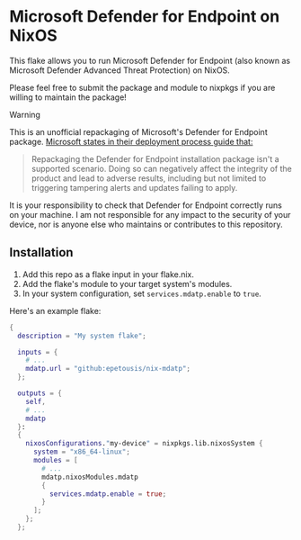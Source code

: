 # Microsoft Defender for Endpoint on NixOS

This flake allows you to run Microsoft Defender for Endpoint (also known as Microsoft Defender Advanced Threat Protection) on NixOS.

Please feel free to submit the package and module to nixpkgs if you are willing to maintain the package!

> [!WARNING]  
> This is an unofficial repackaging of Microsoft's Defender for Endpoint package. [Microsoft states in their deployment process guide that:](https://learn.microsoft.com/en-us/defender-endpoint/linux-installer-script#deployment-process)
> > Repackaging the Defender for Endpoint installation package isn't a supported scenario. Doing so can negatively affect the integrity of the product and lead to adverse results, including but not limited to triggering tampering alerts and updates failing to apply.
>
> It is your responsibility to check that Defender for Endpoint correctly runs on your machine. I am not responsible for any impact to the security of your device, nor is anyone else who maintains or contributes to this repository.

## Installation

1. Add this repo as a flake input in your flake.nix.
2. Add the flake's module to your target system's modules.
3. In your system configuration, set `services.mdatp.enable` to `true`.

Here's an example flake:

```nix
{
  description = "My system flake";

  inputs = {
    # ...
    mdatp.url = "github:epetousis/nix-mdatp";
  };

  outputs = {
    self,
    # ...
    mdatp
  }:
  {
    nixosConfigurations."my-device" = nixpkgs.lib.nixosSystem {
      system = "x86_64-linux";
      modules = [
        # ...
        mdatp.nixosModules.mdatp
		{
		  services.mdatp.enable = true;
		}
      ];
    };
  };
```
